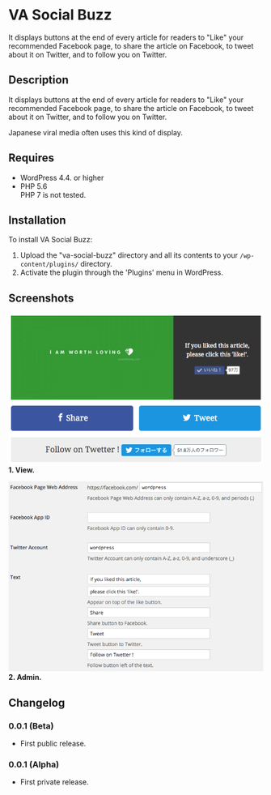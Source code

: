 VA Social Buzz
==============================

It displays buttons at the end of every article for readers to "Like" your recommended Facebook page, to share the article on Facebook, to tweet about it on Twitter, and to follow you on Twitter.

## Description

It displays buttons at the end of every article for readers to "Like" your recommended Facebook page, to share the article on Facebook, to tweet about it on Twitter, and to follow you on Twitter.

Japanese viral media often uses this kind of display.

## Requires
* WordPress 4.4. or higher
* PHP 5.6  
PHP 7 is not tested.

## Installation

To install VA Social Buzz:

1. Upload the "va-social-buzz" directory and all its contents to your `/wp-content/plugins/` directory.
2. Activate the plugin through the 'Plugins' menu in WordPress.

## Screenshots

![View.](./screenshot-1.png)  
**1. View.**

![Admin.](./screenshot-2.png)  
**2. Admin.**

## Changelog

### 0.0.1 (Beta)
* First public release.

### 0.0.1 (Alpha)
* First private release.
